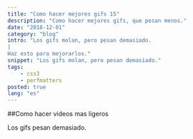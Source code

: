 ```yaml
---
title: "Como hacer mejores gifs 15"
description: "Como hacer mejores gifs, que pesan menos."
date: "2018-12-01"
category: "blog"
intro: "Los gifs molan, pero pesan demasiado.
|
Haz esto para mejorarlos."
snippet: "Los gifs molan, pero pesan demasiado."
tags:
    - css3
    - perfmatters
posted: true
lang: "es"
---
```


##Como hacer videos mas ligeros

Los gifs pesan demasiado.